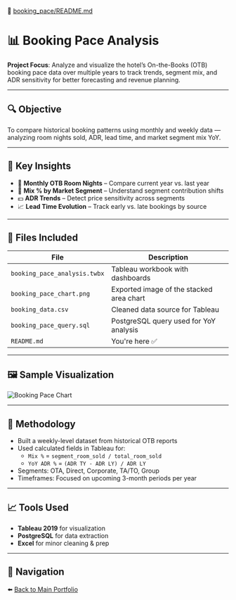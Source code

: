 📁 [booking_pace/README.md](https://github.com/AymanSalem/AymanSalem.github.io/blob/main/booking_pace/README.md)

# 📊 Booking Pace Analysis

**Project Focus**: Analyze and visualize the hotel’s On-the-Books (OTB) booking pace data over multiple years to track trends, segment mix, and ADR sensitivity for better forecasting and revenue planning.

---

## 🔍 Objective

To compare historical booking patterns using monthly and weekly data — analyzing room nights sold, ADR, lead time, and market segment mix YoY.

---

## 📌 Key Insights

- 📅 **Monthly OTB Room Nights** – Compare current year vs. last year
- 🧭 **Mix % by Market Segment** – Understand segment contribution shifts
- 💵 **ADR Trends** – Detect price sensitivity across segments
- 📈 **Lead Time Evolution** – Track early vs. late bookings by source

---

## 📁 Files Included

| File | Description |
|------|-------------|
| `booking_pace_analysis.twbx` | Tableau workbook with dashboards |
| `booking_pace_chart.png` | Exported image of the stacked area chart |
| `booking_data.csv` | Cleaned data source for Tableau |
| `booking_pace_query.sql` | PostgreSQL query used for YoY analysis |
| `README.md` | You're here ✅ |

---

## 🖼️ Sample Visualization

![Booking Pace Chart](./booking_pace_chart.png)

---

## 🧠 Methodology

- Built a weekly-level dataset from historical OTB reports
- Used calculated fields in Tableau for:
  - `Mix %` = `segment_room_sold / total_room_sold`
  - `YoY ADR %` = `(ADR TY - ADR LY) / ADR LY`
- Segments: OTA, Direct, Corporate, TA/TO, Group
- Timeframes: Focused on upcoming 3-month periods per year

---

## 📈 Tools Used

- **Tableau 2019** for visualization
- **PostgreSQL** for data extraction
- **Excel** for minor cleaning & prep

---

## 🔗 Navigation

⬅️ [Back to Main Portfolio](../README.md)
